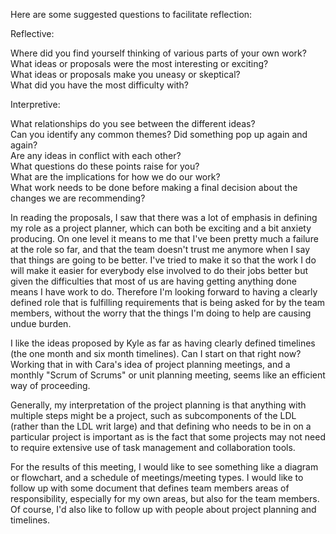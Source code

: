 Here are some suggested questions to facilitate reflection:

Reflective:

Where did you find yourself thinking of various parts of your own work?  
What ideas or proposals were the most interesting or exciting?   
What ideas or proposals make you uneasy or skeptical?  
What did you have the most difficulty with?  

Interpretive:

What relationships do you see between the different ideas?  
Can you identify any common themes? Did something pop up again and again?   
Are any ideas in conflict with each other?  
What questions do these points raise for you?  
What are the implications for how we do our work?  
What work needs to be done before making a final decision about the changes we are recommending?  

In reading the proposals, I saw that there was a lot of emphasis in defining my role as a project planner, which can both be exciting and a bit anxiety producing. On one level it means to me that I've been pretty much a failure at the role so far, and that the team doesn't trust me anymore when I say that things are going to be better. I've tried to make it so that the work I do will make it easier for everybody else involved to do their jobs better but given the difficulties that most of us are having getting anything done means I have work to do. Therefore I'm looking forward to having a clearly defined role that is fulfilling requirements that is being asked for by the team members, without the worry that the things I'm doing to help are causing undue burden.

I like the ideas proposed by Kyle as far as having clearly defined timelines (the one month and six month timelines). Can I start on that right now? Working that in with Cara's idea of project planning meetings, and a monthly "Scrum of Scrums" or unit planning meeting, seems like an efficient way of proceeding.

Generally, my interpretation of the project planning is that anything with multiple steps might be a project, such as subcomponents of the LDL (rather than the LDL writ large) and that defining who needs to be in on a particular project is important as is the fact that some projects may not need to require extensive use of task management and collaboration tools.

For the results of this meeting, I would like to see something like a diagram or flowchart, and a schedule of meetings/meeting types. I would like to follow up with some document that defines team members areas of responsibility, especially for my own areas, but also for the team members. Of course, I'd also like to follow up with people about project planning and timelines.
